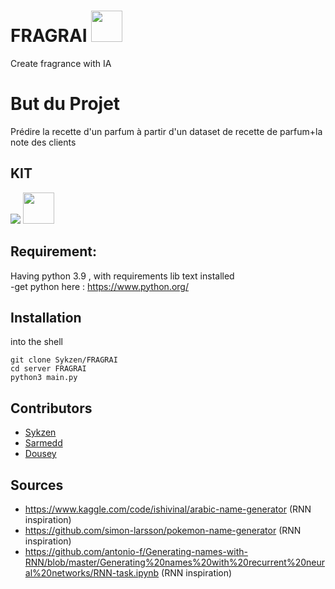 # FRAGRAI <img src="https://img.icons8.com/external-justicon-blue-justicon/344/external-perfume-valentines-day-justicon-blue-justicon.png" width="50" height="50"/>
Create fragrance with IA
# But du Projet
Prédire la recette d'un parfum à partir d'un dataset de recette de parfum+la note des clients

## KIT 
<img src="https://img.icons8.com/color/48/000000/python.png"/> <img src="https://img.icons8.com/color/344/tensorflow.png" width="50" height="50"/>


## Requirement:

Having python 3.9 , with requirements lib text installed </br>
-get python here : https://www.python.org/</br>

## Installation

into the shell
```
git clone Sykzen/FRAGRAI 
cd server FRAGRAI
python3 main.py 
```


## Contributors

- [Sykzen](https://github.com/Sykzen) 
- [Sarmedd](https://github.com/Sarmedd)
- [Dousey](https://github.com/DouseyTB)
 ## Sources
 - https://www.kaggle.com/code/ishivinal/arabic-name-generator (RNN inspiration)
 - https://github.com/simon-larsson/pokemon-name-generator (RNN inspiration)
 - https://github.com/antonio-f/Generating-names-with-RNN/blob/master/Generating%20names%20with%20recurrent%20neural%20networks/RNN-task.ipynb (RNN inspiration)
 
